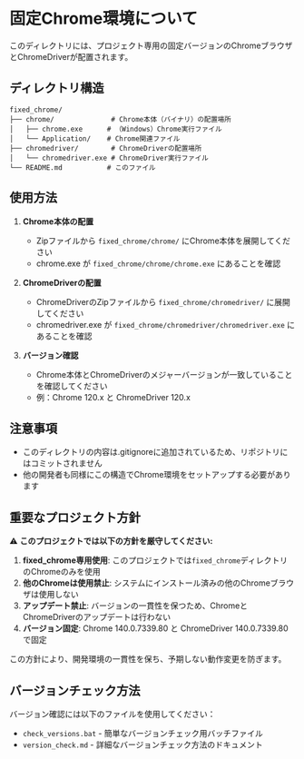 # 固定Chrome環境について

このディレクトリには、プロジェクト専用の固定バージョンのChromeブラウザとChromeDriverが配置されます。

## ディレクトリ構造

```
fixed_chrome/
├── chrome/              # Chrome本体（バイナリ）の配置場所
│   ├── chrome.exe      # （Windows）Chrome実行ファイル
│   └── Application/    # Chrome関連ファイル
├── chromedriver/        # ChromeDriverの配置場所
│   └── chromedriver.exe # ChromeDriver実行ファイル
└── README.md           # このファイル
```

## 使用方法

1. **Chrome本体の配置**
   - Zipファイルから `fixed_chrome/chrome/` にChrome本体を展開してください
   - chrome.exe が `fixed_chrome/chrome/chrome.exe` にあることを確認

2. **ChromeDriverの配置**
   - ChromeDriverのZipファイルから `fixed_chrome/chromedriver/` に展開してください
   - chromedriver.exe が `fixed_chrome/chromedriver/chromedriver.exe` にあることを確認

3. **バージョン確認**
   - Chrome本体とChromeDriverのメジャーバージョンが一致していることを確認してください
   - 例：Chrome 120.x と ChromeDriver 120.x

## 注意事項

- このディレクトリの内容は.gitignoreに追加されているため、リポジトリにはコミットされません
- 他の開発者も同様にこの構造でChrome環境をセットアップする必要があります

## 重要なプロジェクト方針

⚠️ **このプロジェクトでは以下の方針を厳守してください:**

1. **fixed_chrome専用使用**: このプロジェクトでは`fixed_chrome`ディレクトリのChromeのみを使用
2. **他のChromeは使用禁止**: システムにインストール済みの他のChromeブラウザは使用しない
3. **アップデート禁止**: バージョンの一貫性を保つため、ChromeとChromeDriverのアップデートは行わない
4. **バージョン固定**: Chrome 140.0.7339.80 と ChromeDriver 140.0.7339.80 で固定

この方針により、開発環境の一貫性を保ち、予期しない動作変更を防ぎます。

## バージョンチェック方法

バージョン確認には以下のファイルを使用してください：
- `check_versions.bat` - 簡単なバージョンチェック用バッチファイル
- `version_check.md` - 詳細なバージョンチェック方法のドキュメント